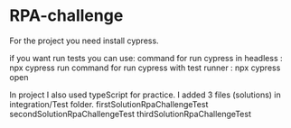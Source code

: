 # RPA-challenge

For the project you need install cypress.

if you want run tests you can use:
command for run cypress in headless : npx cypress run
command for run cypress with test runner : npx cypress open

In project I also used typeScript for practice. 
I added 3 files (solutions) in integration/Test folder. 
firstSolutionRpaChallengeTest
secondSolutionRpaChallengeTest
thirdSolutionRpaChallengeTest
